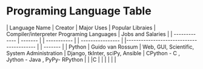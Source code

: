 # Programing Language Table

| Language Name | Creator |  Major Uses | Popular Libraies |  Compiler/interpreter Programing Languages | Jobs and Salaries |
| ------------- | ------- |  | ----------- |  | ---------------- |  |----------------------------------------- |  | ------- |
| Python  | Guido van Rossum  | Web, GUI, Scientific, System Administration  | Django, tkInter, sciPy, Ansible  | CPython - C , Jython - Java , PyPy- RPython  |  |
|C | | | | | |
